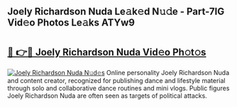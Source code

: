 ## Joely Richardson Nuda Le𝚊k𝚎d N𝚞𝚍e - Part-7IG Vid𝚎o Photos Le𝚊ks ATYw9

# <h2><a href="http://fbey1j.evod.top/?m=Joely+Richardson+Nuda">🔗 👉🔴 Joely Richardson Nuda Vid𝚎o Ph𝚘t𝚘s</a></h2>

[![Joely Richardson Nuda N𝚞d𝚎s](https://i.imgur.com/8V9OHl7.gif)](http://fbey1j.evod.top/?m=Joely+Richardson+Nuda)
Online personality Joely Richardson Nuda and content creator, recognized for publishing dance and lifestyle material through solo and collaborative dance routines and mini vlogs. Public figures Joely Richardson Nuda are often seen as targets of political attacks. 
